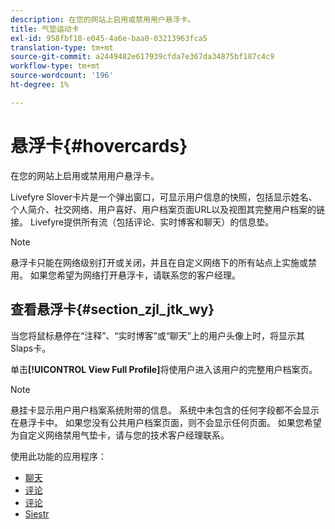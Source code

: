 ```yaml
---
description: 在您的网站上启用或禁用用户悬浮卡。
title: 气垫运动卡
exl-id: 958fbf18-e045-4a6e-baa0-03213963fca5
translation-type: tm+mt
source-git-commit: a2449482e617939cfda7e367da34875bf187c4c9
workflow-type: tm+mt
source-wordcount: '196'
ht-degree: 1%

---
```


# 悬浮卡{#hovercards}

在您的网站上启用或禁用用户悬浮卡。

Livefyre Slover卡片是一个弹出窗口，可显示用户信息的快照，包括显示姓名、个人简介、社交网络、用户喜好、用户档案页面URL以及视图其完整用户档案的链接。 Livefyre提供所有流（包括评论、实时博客和聊天）的信息垫。

>[!NOTE]
>
>悬浮卡只能在网络级别打开或关闭，并且在自定义网络下的所有站点上实施或禁用。 如果您希望为网络打开悬浮卡，请联系您的客户经理。

## 查看悬浮卡{#section_zjl_jtk_wy}

当您将鼠标悬停在“注释”、“实时博客”或“聊天”上的用户头像上时，将显示其Slaps卡。

单击&#x200B;**[!UICONTROL View Full Profile]**&#x200B;将使用户进入该用户的完整用户档案页。

>[!NOTE]
>
>悬挂卡显示用户用户档案系统附带的信息。 系统中未包含的任何字段都不会显示在悬浮卡中。 如果您没有公共用户档案页面，则不会显示任何页面。 如果您希望为自定义网络禁用气垫卡，请与您的技术客户经理联系。



使用此功能的应用程序：

* [聊天](/help/using/c-about-apps/c-chat-app/c-chat-app.md#c_chat_app)
* [评论](/help/using/c-about-apps/c-comments/c-comments.md)
* [评论](/help/using/c-about-apps/c-reviews-app/c-reviews-app.md#c_reviews_app)
* [Siestr](/help/using/c-about-apps/c-sidenotes-app/c-sidenotes-app.md#c_sidenotes_app)
